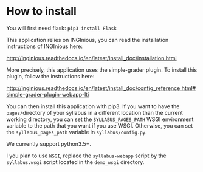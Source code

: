 # How to install
You will first need flask:
`pip3 install Flask`

This application relies on INGInious, you can read the installation instructions
of INGInious here:

http://inginious.readthedocs.io/en/latest/install_doc/installation.html

More precisely, this application uses the simple-grader plugin. To install this plugin,
follow the instructions here:

 http://inginious.readthedocs.io/en/latest/install_doc/config_reference.html#simple-grader-plugin-webapp-lti

You can then install this application with pip3.
If you want to have the `pages/`directory of your syllabus in a different location than the current working directory, you can set the `SYLLABUS_PAGES_PATH` WSGI environment variable to the path that you want if you use WSGI. Otherwise, you can set the `syllabus_pages_path` variable in `syllabus/config.py`.

We currently support python3.5+.

I you plan to use `WSGI`, replace the `syllabus-webapp` script by the `syllabus.wsgi` script located in the `demo_wsgi` directory.

